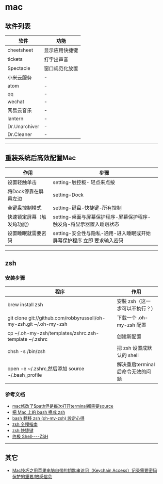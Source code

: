 # mac

## 软件列表

软件            | 功能
------------- | -------
cheetsheet    | 显示应用快捷键
tickets       | 打字出声音
Spectacle     | 窗口规范化放置
小米云服务         | -
atom          | -
qq            | -
wechat        | -
网易云音乐         | -
lantern       | -
Dr.Unarchiver | -
Dr.Cleaner    | -

--------------------------------------------------------------------------------

## 重装系统后高效配置Mac

作用            | 步骤
------------- | -----------------------------------------
设置轻触单击        | setting-触控板- 轻点来点按
将Dock停靠在屏幕左边  | setting-Dock
全键盘控制模式       | setting-键盘-快捷键-所有控制
快速锁定屏幕（触发角功能） | setting-桌面与屏幕保护程序-屏幕保护程序-触发角-将显示器置入睡眠状态
设置睡眠就需要密码     | setting-安全性与隐私-通用-进入睡眠或开始屏幕保护程序 立即 要求输入密码

--------------------------------------------------------------------------------

## zsh

### 安装步骤

程序                                                                 | 作用
------------------------------------------------------------------ | --------------------
brew install zsh                                                   | 安裝 zsh（这一步可以不执行？）
git clone git://github.com/robbyrussell/oh-my-zsh.git ~/.oh-my-zsh | 下载一个 .oh-my-zsh 配置
cp ~/.oh-my-zsh/templates/zshrc.zsh-template ~/.zshrc              | 创建新配置
chsh -s /bin/zsh                                                   | 把 zsh 设置成默认的 shell
open -e ~/.zshrc,然后添加 source ~/.bash_profile                       | 解决重启terminal后命令无效的问题

### 参考文档

- [mac修改了$path但是每次打开terminal都需要source](https://segmentfault.com/q/1010000002719737)
- [把 Mac 上的 bash 换成 zsh](http://www.cnblogs.com/heiniuhaha/archive/2011/10/18/2216357.html)
- [bash 轉移 zsh (oh-my-zsh) 設定心得](http://icarus4.logdown.com/)
- [zsh 全程指南](http://wdxtub.com/2016/02/18/oh-my-zsh/)
- [zsh 快捷键](http://www.cnblogs.com/zrui513/p/5668610.html)
- [终极 Shell----ZSH](https://zhuanlan.zhihu.com/p/19556676?columnSlug=mactalk)

--------------------------------------------------------------------------------

## 其它

- [Mac技巧之用苹果电脑自带的钥匙串访问（Keychain Access）记录需要密码保护的重要/敏感信息](http://www.mac52ipod.cn/post/mac-keychain-access-password-protected-inportant-info.php)
